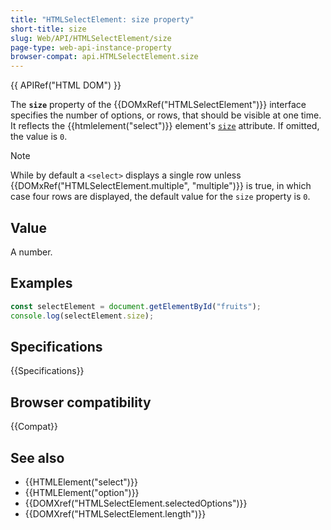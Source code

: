 ```yaml
---
title: "HTMLSelectElement: size property"
short-title: size
slug: Web/API/HTMLSelectElement/size
page-type: web-api-instance-property
browser-compat: api.HTMLSelectElement.size
---
```


{{ APIRef("HTML DOM") }}

The **`size`** property of the {{DOMxRef("HTMLSelectElement")}} interface specifies the number of options, or rows, that should be visible at one time. It reflects the {{htmlelement("select")}} element's [`size`](/en-US/docs/Web/HTML/Element/select#size) attribute. If omitted, the value is `0`.

> [!NOTE]
> While by default a `<select>` displays a single row unless {{DOMxRef("HTMLSelectElement.multiple", "multiple")}} is true, in which case four rows are displayed, the default value for the `size` property is `0`.

## Value

A number.

## Examples

```js
const selectElement = document.getElementById("fruits");
console.log(selectElement.size);
```

## Specifications

{{Specifications}}

## Browser compatibility

{{Compat}}

## See also

- {{HTMLElement("select")}}
- {{HTMLElement("option")}}
- {{DOMXref("HTMLSelectElement.selectedOptions")}}
- {{DOMXref("HTMLSelectElement.length")}}
